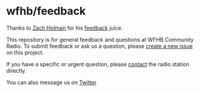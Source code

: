 wfhb/feedback
========

Thanks to [Zach Holman](https://github.com/holman) for his [feedback](https://github.com/holman/feedback) juice.

This repository is for general feedback and questions at WFHB Community Radio. To submit feedback or ask us a question, please [create a new issue](https://github.com/wfhb/feedback/issues/new) on this project.

If you have a specific or urgent question, please [contact](http://wfhb.org/contact/) the radio station directly.

You can also message us on [Twitter](https://twitter.com/wfhb)
